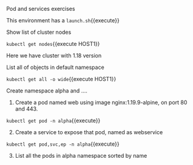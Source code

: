 Pod and services exercises

This environment has a `launch.sh`{{execute}}

Show list of cluster nodes

`kubectl get nodes`{{execute HOST1}}

Here we have cluster with 1.18 version

List all of objects in default namespace

`kubectl get all -o wide`{{execute HOST1}}

Create namespace alpha and ....

1. Create a pod named web using image nginx:1.19.9-alpine, on port 80 and 443. 


`kubectl get pod -n alpha`{{execute}}


2. Create a service to expose that pod, named as webservice

`kubectl get pod,svc,ep -n alpha`{{execute}}

3. List all the pods in alpha namespace sorted by name

